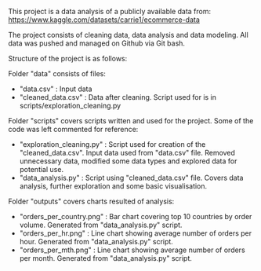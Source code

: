 This project is a data analysis of a publicly available data from: 
https://www.kaggle.com/datasets/carrie1/ecommerce-data


The project consists of cleaning data, data analysis and data modeling. All data was pushed and managed on Github via Git bash.


Structure of the project is as follows:

Folder "data" consists of files:
- "data.csv" : Input data
- "cleaned_data.csv" : Data after cleaning. Script used for is in scripts/exploration_cleaning.py


Folder "scripts" covers scripts written and used for the project. Some of the code was left commented for reference:
- "exploration_cleaning.py" : Script used for creation of the "cleaned_data.csv". Input data used from "data.csv" file. Removed unnecessary data, modified some data types and explored data for potential use.
- "data_analysis.py" : Script using "cleaned_data.csv" file. Covers data analysis, further exploration and some basic visualisation.


Folder "outputs" covers charts resulted of analysis:
- "orders_per_country.png" : Bar chart covering top 10 countries by order volume. Generated from "data_analysis.py" script.
- "orders_per_hr.png" : Line chart showing average number of orders per hour. Generated from "data_analysis.py" script.
- "orders_per_mth.png" : Line chart showing average number of orders per month. Generated from "data_analysis.py" script.